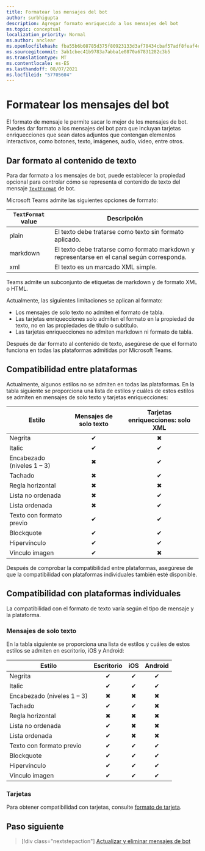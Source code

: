 ```yaml
---
title: Formatear los mensajes del bot
author: surbhigupta
description: Agregar formato enriquecido a los mensajes del bot
ms.topic: conceptual
localization_priority: Normal
ms.author: anclear
ms.openlocfilehash: fba55b6b08785d375f80923133d3af70434cbaf57adf8feaf4e9f50f478f5e61
ms.sourcegitcommit: 3ab1cbec41b9783a7abba1e0870a67831282c3b5
ms.translationtype: MT
ms.contentlocale: es-ES
ms.lasthandoff: 08/07/2021
ms.locfileid: "57705604"
---
```

# <a name="format-your-bot-messages"></a>Formatear los mensajes del bot

El formato de mensaje le permite sacar lo mejor de los mensajes de bot. Puedes dar formato a los mensajes del bot para que incluyan tarjetas enriquecciones que sean datos adjuntos que contengan elementos interactivos, como botones, texto, imágenes, audio, vídeo, entre otros.

## <a name="format-text-content"></a>Dar formato al contenido de texto

Para dar formato a los mensajes de bot, puede establecer la propiedad opcional para controlar cómo se representa el contenido de texto del mensaje [`TextFormat`](/bot-framework/dotnet/bot-builder-dotnet-create-messages#customizing-a-message) de bot.

Microsoft Teams admite las siguientes opciones de formato:

| `TextFormat` value | Descripción |
| --- | --- |
| plain | El texto debe tratarse como texto sin formato aplicado.|
| markdown | El texto debe tratarse como formato markdown y representarse en el canal según corresponda. |
| xml | El texto es un marcado XML simple. |

Teams admite un subconjunto de etiquetas de markdown y de formato XML o HTML.

Actualmente, las siguientes limitaciones se aplican al formato:

* Los mensajes de solo texto no admiten el formato de tabla.
* Las tarjetas enriquecciones solo admiten el formato en la propiedad de texto, no en las propiedades de título o subtítulo.
* Las tarjetas enriquecciones no admiten markdown ni formato de tabla.

Después de dar formato al contenido de texto, asegúrese de que el formato funciona en todas las plataformas admitidas por Microsoft Teams.

## <a name="cross-platform-support"></a>Compatibilidad entre plataformas

Actualmente, algunos estilos no se admiten en todas las plataformas. En la tabla siguiente se proporciona una lista de estilos y cuáles de estos estilos se admiten en mensajes de solo texto y tarjetas enriquecciones:

| Estilo                     | Mensajes de solo texto | Tarjetas enriquecciones: solo XML |
| ---                       | :---: | :---: |
| Negrita                      | ✔ | ✖ |
| Italic                    | ✔ | ✔ |
| Encabezado (niveles 1 &ndash; 3) | ✖ | ✔ |
| Tachado             | ✖ | ✔ |
| Regla horizontal           | ✖ | ✖ |
| Lista no ordenada            | ✖ | ✔ |
| Lista ordenada              | ✖ | ✔ |
| Texto con formato previo         | ✔ | ✔ |
| Blockquote                | ✔ | ✔ |
| Hipervínculo                 | ✔ | ✔ |
| Vínculo imagen                | ✔ | ✖ |

Después de comprobar la compatibilidad entre plataformas, asegúrese de que la compatibilidad con plataformas individuales también esté disponible.

## <a name="support-by-individual-platform"></a>Compatibilidad con plataformas individuales

La compatibilidad con el formato de texto varía según el tipo de mensaje y la plataforma.

### <a name="text-only-messages"></a>Mensajes de solo texto

En la tabla siguiente se proporciona una lista de estilos y cuáles de estos estilos se admiten en escritorio, iOS y Android:

| Estilo                     | Escritorio | iOS | Android |
| ---                       | :---: | :---: | :---: |
| Negrita                      | ✔ | ✔ | ✔ |
| Italic                    | ✔ | ✔ | ✔ |
| Encabezado (niveles 1 &ndash; 3) | ✖ | ✖ | ✖ |
| Tachado             | ✔ | ✔ | ✖ |
| Regla horizontal           | ✖ | ✖ | ✖ |
| Lista no ordenada            | ✔ | ✖ | ✖ |
| Lista ordenada              | ✔ | ✖ | ✖ |
| Texto con formato previo         | ✔ | ✔ | ✔ |
| Blockquote                | ✔ | ✔ | ✔ |
| Hipervínculo                 | ✔ | ✔ | ✔ |
| Vínculo imagen                | ✔ | ✔ | ✔ |

### <a name="cards"></a>Tarjetas

Para obtener compatibilidad con tarjetas, consulte [formato de tarjeta](~/task-modules-and-cards/cards/cards-format.md).

## <a name="next-step"></a>Paso siguiente

> [!div class="nextstepaction"]
> [Actualizar y eliminar mensajes de bot](~/bots/how-to/update-and-delete-bot-messages.md)
